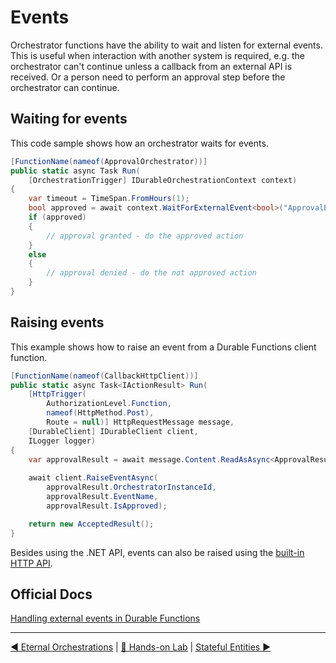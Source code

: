 # Events

Orchestrator functions have the ability to wait and listen for external events. This is useful when interaction with another system is required, e.g. the orchestrator can't continue unless a callback from an external API is received. Or a person need to perform an approval step before the orchestrator can continue.

## Waiting for events

This code sample shows how an orchestrator waits for events.

```csharp
[FunctionName(nameof(ApprovalOrchestrator))]
public static async Task Run(
    [OrchestrationTrigger] IDurableOrchestrationContext context)
{
    var timeout = TimeSpan.FromHours(1);
    bool approved = await context.WaitForExternalEvent<bool>("ApprovalEvent", timeout, false);
    if (approved)
    {
        // approval granted - do the approved action
    }
    else
    {
        // approval denied - do the not approved action
    }
}
```

## Raising events

This example shows how to raise an event from a Durable Functions client function.

```csharp
[FunctionName(nameof(CallbackHttpClient))]
public static async Task<IActionResult> Run(
    [HttpTrigger(
        AuthorizationLevel.Function,
        nameof(HttpMethod.Post),
        Route = null)] HttpRequestMessage message,
    [DurableClient] IDurableClient client,
    ILogger logger)
{
    var approvalResult = await message.Content.ReadAsAsync<ApprovalResult>();
            
    await client.RaiseEventAsync(
        approvalResult.OrchestratorInstanceId,
        approvalResult.EventName,
        approvalResult.IsApproved);

    return new AcceptedResult();
}

```

Besides using the .NET API, events can also be raised using the [built-in HTTP API](https://docs.microsoft.com/en-us/azure/azure-functions/durable/durable-functions-http-api#raise-event).

## Official Docs

[Handling external events in Durable Functions](https://docs.microsoft.com/en-us/azure/azure-functions/durable/durable-functions-external-events?tabs=csharp)

---
[◀ Eternal Orchestrations](eternalorchestrations.md) | [🔼 Hands-on Lab](notifysupport.md) | [Stateful Entities ▶](statefulentities.md)
